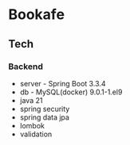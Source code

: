 # Bookafe
## Tech
### Backend
- server - Spring Boot 3.3.4
- db - MySQL(docker) 9.0.1-1.el9
- java 21
- spring security
- spring data jpa
- lombok
- validation

